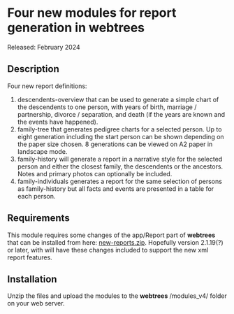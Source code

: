 #  Four new modules for report generation in webtrees

Released: February 2024

<a name="Description"></a>

## Description

Four new report definitions:
1. descendents-overview that can be used to generate a simple chart of the descendents to one person, with years of birth, marriage / partnership, divorce / separation, and death (if the years are known and the events have happened). 
2. family-tree that generates pedigree charts for a selected person. Up to eight generation including the start person can be shown depending on the paper size chosen. 8 generations can be viewed on A2 paper in landscape mode. 
3. family-history will generate a report in a narrative style for the selected person and either the closest family, the descendents or the ancestors. Notes and primary photos can optionally be included. 
4. family-individuals generates a report for the same selection of persons as family-history but all facts and events are presented in a table for each person. 

## Requirements

This module requires some changes of the app/Report part of **webtrees** that can be installed from here: <a href="https://github.com/sevtor/modules/files/14256693/new-reports.zip">new-reports.zip</a>. 
Hopefully version 2.1.19(?) or later, with will have these changes included to support the new xml report features.

<a name="Installation"></a>

## Installation

Unzip the files and upload the modules to the **webtrees** /modules_v4/ folder on your web server. 

